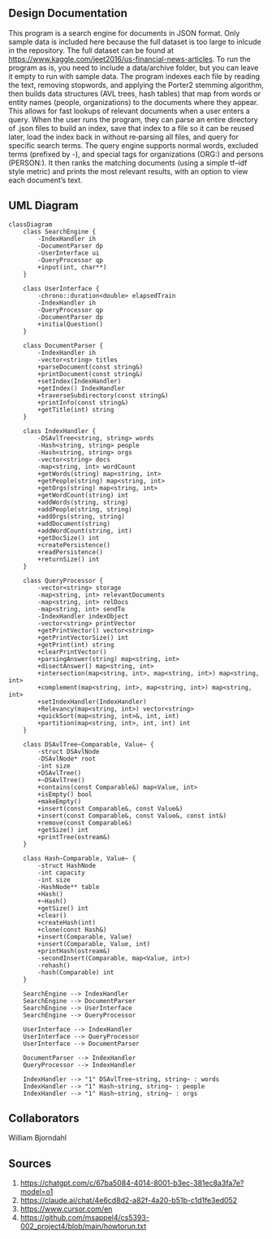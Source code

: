 ## Design Documentation
This program is a search engine for documents in JSON format. Only sample data is included here because the full dataset is too large to inlcude in the repository. The full dataset can be found at https://www.kaggle.com/jeet2016/us-financial-news-articles. To run the program as is, you need to include a data/archive folder, but you can leave it empty to run with sample data. The program indexes each file by reading the text, removing stopwords, and applying the Porter2 stemming algorithm, then builds data structures (AVL trees, hash tables) that map from words or entity names (people, organizations) to the documents where they appear. This allows for fast lookups of relevant documents when a user enters a query. When the user runs the program, they can parse an entire directory of .json files to build an index, save that index to a file so it can be reused later, load the index back in without re‐parsing all files, and query for specific search terms. The query engine supports normal words, excluded terms (prefixed by -), and special tags for organizations (ORG:) and persons (PERSON:). It then ranks the matching documents (using a simple tf–idf style metric) and prints the most relevant results, with an option to view each document’s text. 

## UML Diagram

```mermaid
classDiagram
    class SearchEngine {
        -IndexHandler ih
        -DocumentParser dp
        -UserInterface ui
        -QueryProcessor qp
        +input(int, char**)
    }
    
    class UserInterface {
        -chrono::duration<double> elapsedTrain
        -IndexHandler ih
        -QueryProcessor qp
        -DocumentParser dp
        +initialQuestion()
    }
    
    class DocumentParser {
        -IndexHandler ih
        -vector<string> titles
        +parseDocument(const string&)
        +printDocument(const string&)
        +setIndex(IndexHandler)
        +getIndex() IndexHandler
        +traverseSubdirectory(const string&)
        +printInfo(const string&)
        +getTitle(int) string
    }
    
    class IndexHandler {
        -DSAvlTree<string, string> words
        -Hash<string, string> people
        -Hash<string, string> orgs
        -vector<string> docs
        -map<string, int> wordCount
        +getWords(string) map<string, int>
        +getPeople(string) map<string, int>
        +getOrgs(string) map<string, int>
        +getWordCount(string) int
        +addWords(string, string)
        +addPeople(string, string)
        +addOrgs(string, string)
        +addDocument(string)
        +addWordCount(string, int)
        +getDocSize() int
        +createPersistence()
        +readPersistence()
        +returnSize() int
    }
    
    class QueryProcessor {
        -vector<string> storage
        -map<string, int> relevantDocuments
        -map<string, int> relDocs
        -map<string, int> sendTo
        -IndexHandler indexObject
        -vector<string> printVector
        +getPrintVector() vector<string>
        +getPrintVectorSize() int
        +getPrint(int) string
        +clearPrintVector()
        +parsingAnswer(string) map<string, int>
        +disectAnswer() map<string, int>
        +intersection(map<string, int>, map<string, int>) map<string, int>
        +complement(map<string, int>, map<string, int>) map<string, int>
        +setIndexHandler(IndexHandler)
        +Relevancy(map<string, int>) vector<string>
        +quickSort(map<string, int>&, int, int)
        +partition(map<string, int>, int, int) int
    }
    
    class DSAvlTree~Comparable, Value~ {
        -struct DSAvlNode
        -DSAvlNode* root
        -int size
        +DSAvlTree()
        +~DSAvlTree()
        +contains(const Comparable&) map<Value, int>
        +isEmpty() bool
        +makeEmpty()
        +insert(const Comparable&, const Value&)
        +insert(const Comparable&, const Value&, const int&)
        +remove(const Comparable&)
        +getSize() int
        +printTree(ostream&)
    }
    
    class Hash~Comparable, Value~ {
        -struct HashNode
        -int capacity
        -int size
        -HashNode** table
        +Hash()
        +~Hash()
        +getSize() int
        +clear()
        +createHash(int)
        +clone(const Hash&)
        +insert(Comparable, Value)
        +insert(Comparable, Value, int)
        +printHash(ostream&)
        -secondInsert(Comparable, map<Value, int>)
        -rehash()
        -hash(Comparable) int
    }
    
    SearchEngine --> IndexHandler
    SearchEngine --> DocumentParser
    SearchEngine --> UserInterface
    SearchEngine --> QueryProcessor
    
    UserInterface --> IndexHandler
    UserInterface --> QueryProcessor
    UserInterface --> DocumentParser
    
    DocumentParser --> IndexHandler
    QueryProcessor --> IndexHandler
    
    IndexHandler --> "1" DSAvlTree~string, string~ : words
    IndexHandler --> "1" Hash~string, string~ : people
    IndexHandler --> "1" Hash~string, string~ : orgs
```

## Collaborators
William Bjorndahl

## Sources
1) https://chatgpt.com/c/67ba5084-4014-8001-b3ec-381ec8a3fa7e?model=o1
2) https://claude.ai/chat/4e6cd8d2-a82f-4a20-b51b-c1d1fe3ed052
3) https://www.cursor.com/en
4) https://github.com/msappel4/cs5393-002_project4/blob/main/howtorun.txt
